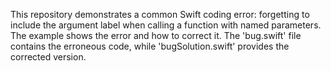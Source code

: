 This repository demonstrates a common Swift coding error:  forgetting to include the argument label when calling a function with named parameters.  The example shows the error and how to correct it. The 'bug.swift' file contains the erroneous code, while 'bugSolution.swift' provides the corrected version.